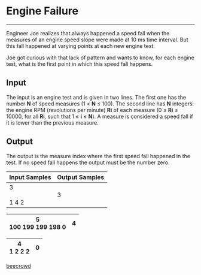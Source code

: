 # Engine Failure

---

Engineer Joe realizes that always happened a speed fall when the measures of an engine speed slope were made at 10 ms time interval. But this fall happened at varying points at each new engine test.

Joe got curious with that lack of pattern and wants to know, for each engine test, what is the first point in which this speed fall happens.

## Input

The input is an engine test and is given in two lines. The first one has the number **N** of speed measures (1 < **N** ≤ 100). The second line has **N** integers: the engine RPM (revolutions per minute) **Ri** of each measure (0 ≤ **Ri** ≤ 10000, for all **Ri**, such that 1 ≤ **i** ≤ **N**). A measure is considered a speed fall if it is lower than the previous measure.

## Output

The output is the measure index where the first speed fall happened in the test. If no speed fall happens the output must be the number zero.

| Input Samples  | Output Samples |
| -------------- | -------------- |
| 3<br><br>1 4 2 | 3              |

| 5  <br>100 199 199 198 0 | 4   |
| ------------------------ | --- |

| 4  <br>1 2 2 2 | 0   |
| -------------- | --- |

[beecrowd](https://www.beecrowd.com.br/judge/en/problems/view/2167)
